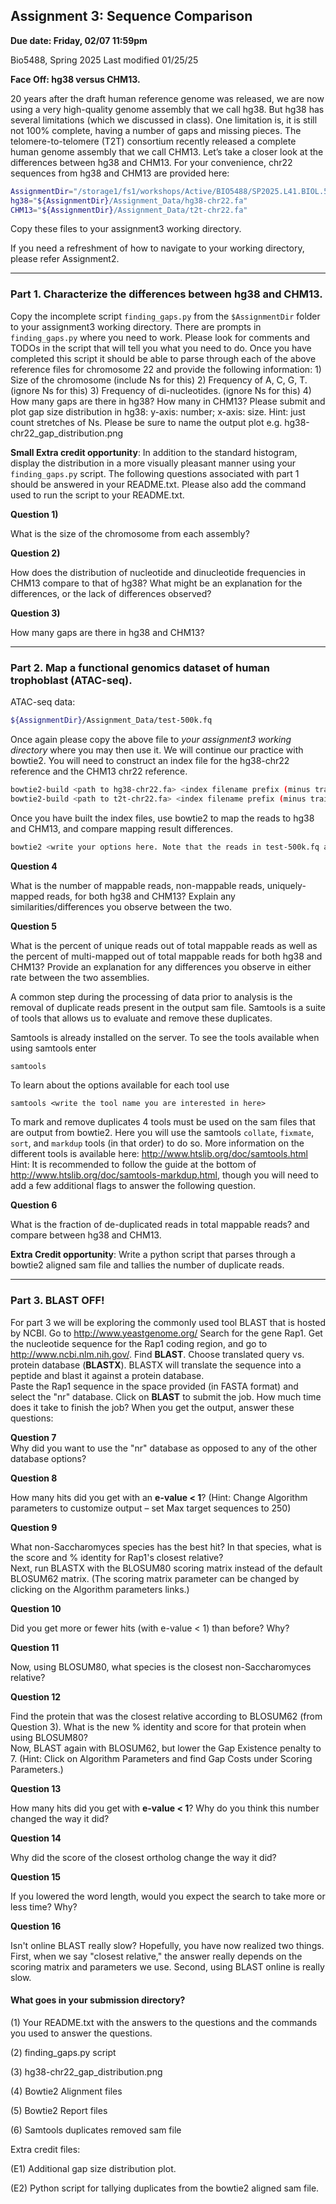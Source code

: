 

## Assignment 3: Sequence Comparison

**Due date: Friday, 02/07 11:59pm**

Bio5488, Spring 2025 Last modified 01/25/25

**Face Off: hg38 versus CHM13.**

20 years after the draft human reference genome was released, we are now using a 
very high-quality genome assembly that we call hg38. But hg38 has several limitations 
(which we discussed in class). One limitation is, it is still not 100% complete, having a 
number of gaps and missing pieces. The telomere-to-telomere (T2T) consortium 
recently released a complete human genome assembly that we call CHM13. Let’s take 
a closer look at the differences between hg38 and CHM13. For your convenience, chr22 
sequences from hg38 and CHM13 are provided here: 

```bash
AssignmentDir="/storage1/fs1/workshops/Active/BIO5488/SP2025.L41.BIOL.5488.01/Assignments/A03"
hg38="${AssignmentDir}/Assignment_Data/hg38-chr22.fa"
CHM13="${AssignmentDir}/Assignment_Data/t2t-chr22.fa"
```
Copy these files to your assignment3 working directory.

If you need a refreshment of how to navigate to your working directory, please refer Assignment2.

---

### Part 1. Characterize the differences between hg38 and CHM13.
Copy the incomplete script `finding_gaps.py` from the ```$AssignmentDir``` folder to your assignment3 working directory. There are prompts in `finding_gaps.py` where you need to work. Please look for comments and 
TODOs in the script that will tell you what you need to do. Once you have completed this 
script it should be able to parse through each of the above reference files for 
chromosome 22 and provide the following information: 
    1) Size of the chromosome (include Ns for this)
    2) Frequency of A, C, G, T. (ignore Ns for this)
    3) Frequency of di-nucleotides. (ignore Ns for this)
    4) How many gaps are there in hg38? How many in CHM13? Please submit and
 plot gap size distribution in hg38: y-axis: number; x-axis: size. Hint: just count
 stretches of Ns.
 Please be sure to name the output plot e.g. hg38-chr22_gap_distribution.png

**Small Extra credit opportunity**: 
In addition to the standard histogram, display the distribution in a more visually pleasant 
manner using your `finding_gaps.py` script. 
The following questions associated with part 1 should be answered in your 
README.txt. Please also add the command used to run the script to your README.txt. 

**Question 1)** 

What is the size of the chromosome from each assembly? 

**Question 2)**

How does the distribution of nucleotide and dinucleotide frequencies in CHM13 
compare to that of hg38? What might be an explanation for the differences, or the lack 
of differences observed? 

**Question 3)**  

How many gaps are there in hg38 and CHM13? 

---

### Part 2. Map a functional genomics dataset of human trophoblast (ATAC-seq).
ATAC-seq data: 
```bash
${AssignmentDir}/Assignment_Data/test-500k.fq 
 ```
Once again please copy the above file to *your assignment3 working directory* where you may then use it. We will continue our practice with bowtie2. You will need to construct an index file for the hg38-chr22 reference and the CHM13 chr22 reference. 

```bash
bowtie2-build <path to hg38-chr22.fa> <index filename prefix (minus trailing .X.bt2) eg. hg38-chr22_idx>  
bowtie2-build <path to t2t-chr22.fa> <index filename prefix (minus trailing .X.bt2) eg. t2t-chr22_idx>  
```
Once you have built the index files, use bowtie2 to map the reads to hg38 and CHM13, and compare mapping result differences.  

```bash
bowtie2 <write your options here. Note that the reads in test-500k.fq are unpaired> 2> <report file>
```

**Question 4** 

What is the number of mappable reads, non-mappable reads, uniquely-mapped reads, 
for both hg38 and CHM13? Explain any similarities/differences you observe between 
the two. 

**Question 5** 

What is the percent of unique reads out of total mappable reads as well as the percent 
of multi-mapped out of total mappable reads for both hg38 and CHM13? Provide an 
explanation for any differences you observe in either rate between the two assemblies.


A common step during the processing of data prior to analysis is the removal of 
duplicate reads present in the output sam file. Samtools is a suite of tools that allows us 
to evaluate and remove these duplicates. 

Samtools is already installed on the server. To see the tools available when using 
samtools enter  
```bash
samtools  
```
To learn about the options available for each tool use  
```
samtools <write the tool name you are interested in here> 
```
To mark and remove duplicates 4 tools must be used on the sam files that are output 
from bowtie2. Here you will use the samtools `collate`, `fixmate`, `sort`, and `markdup` tools 
(in that order) to do so. 
More information on the different tools is available here: 
http://www.htslib.org/doc/samtools.html 
Hint: It is recommended to follow the guide at the bottom of 
http://www.htslib.org/doc/samtools-markdup.html, though you will need to add a few 
additional flags to answer the following question. 

**Question 6** 

What is the fraction of de-duplicated reads in total mappable reads? and compare 
between hg38 and CHM13. 

**Extra Credit opportunity**: 
Write a python script that parses through a bowtie2 aligned sam file and tallies the 
number of duplicate reads.

---

### Part 3. BLAST OFF! 
For part 3 we will be exploring the commonly used tool BLAST that is hosted by NCBI. 
Go to http://www.yeastgenome.org/ Search for the gene Rap1. Get the nucleotide 
sequence for the Rap1 coding region, and go to http://www.ncbi.nlm.nih.gov/. Find 
**BLAST**. Choose translated query vs. protein database (**BLASTX**). BLASTX will 
translate the sequence into a peptide and blast it against a protein database.  
Paste the Rap1 sequence in the space provided (in FASTA format) and select the "nr" 
database. 
Click on **BLAST** to submit the job. How much time does it take to finish the job? 
When you get the output, answer these questions: 

**Question 7**  
Why did you want to use the "nr" database as opposed to any of the other database 
options? 

**Question 8**

How many hits did you get with an **e-value < 1**? (Hint: Change Algorithm parameters to 
customize output – set Max target sequences to 250)

**Question 9** 

What non-Saccharomyces species has the best hit? In that species, what is the score 
and % identity for Rap1's closest relative?  
Next, run BLASTX with the BLOSUM80 scoring matrix instead of the default 
BLOSUM62 matrix. (The scoring matrix parameter can be changed by clicking on the 
Algorithm parameters links.)  

**Question 10** 

Did you get more or fewer hits (with e-value < 1) than before? Why? 

**Question 11** 

Now, using BLOSUM80, what species is the closest non-Saccharomyces relative? 

**Question 12**  

Find the protein that was the closest relative according to BLOSUM62 (from Question 
3). What is the new % identity and score for that protein when using BLOSUM80?  
Now, BLAST again with BLOSUM62, but lower the Gap Existence penalty to 7. (Hint: 
Click on Algorithm Parameters and find Gap Costs under Scoring Parameters.)  

**Question 13** 

How many hits did you get with **e-value < 1**? Why do you think this number changed the 
way it did?  

**Question 14** 

Why did the score of the closest ortholog change the way it did? 

**Question 15** 

If you lowered the word length, would you expect the search to take more or less time? 
Why?  

**Question 16** 

Isn't online BLAST really slow? Hopefully, you have now realized two things. First, when we say "closest relative," the  answer really depends on the scoring matrix and parameters we use. Second, using BLAST online is really slow. 

#### What goes in your submission directory? 
(1) Your README.txt with the answers to the questions and the commands you used to answer the questions.

(2) finding_gaps.py script

(3) hg38-chr22_gap_distribution.png

(4) Bowtie2 Alignment files

(5) Bowtie2 Report files

(6) Samtools duplicates removed sam file

Extra credit files:

(E1) Additional gap size distribution plot.

(E2) Python script for tallying duplicates from the bowtie2 aligned sam file.


